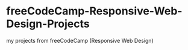 # freeCodeCamp-Responsive-Web-Design-Projects
my projects from freeCodeCamp (Responsive Web Design) 
